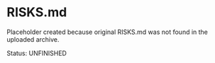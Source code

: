 # RISKS.md

Placeholder created because original RISKS.md was not found in the uploaded archive.

Status: UNFINISHED

